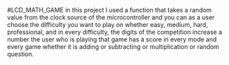 #LCD_MATH_GAME
in this project I used a function that takes a random value from the clock source of the microcontroller and you can as a user choose the difficulty you want to play on whether easy, medium, hard, professional, and in every difficulty, the digits of the competition increase a number
the user who is playing that game has a score in every mode and every game whether it is adding or subtracting or multiplication or random question.
